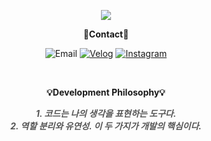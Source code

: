 <!-- 소개 -->

<p align="center">
  <img src="https://capsule-render.vercel.app/api?type=waving&color=ACBCFF&fontColor=0F1035&height=200&section=header&text=Welcome%20to%20DongHyuk's%20Github%21%F0%9F%91%8B&fontSize=40&animation=fadeIn"/>
</p>

<!-- 소통 수단: 이메일, Velog, 인스타그램 -->

<p align="center">📩<strong>Contact</strong>📩</p>

<p align="center">
  <img src="https://img.shields.io/badge/flffkd12@gmail.com-blue?style=flat&logo=gmail&logoColor=white" alt="Email"/>
  <a href="https://velog.io/@dreamtree/posts" target="_blank" rel="noopener noreferrer">
    <img src="https://img.shields.io/badge/Velog-black?style=flat&logo=velog" alt="Velog"/><!--
  --></a>
  <a href="https://www.instagram.com/_dh_803/" target="_blank" rel="noopener noreferrer">
    <img src="https://img.shields.io/badge/Instagram-pink?style=flat&logo=instagram" alt="Instagram"/>
  </a>
</p>

<br>

<!-- 개발 신념 -->

<p align="center"><strong>💡Development Philosophy💡</strong></p>

<p align="center" style="font-style: italic; color: #555;">
  <strong>
    1. 코드는 나의 생각을 표현하는 도구다.<br>
    2. 역할 분리와 유연성. 이 두 가지가 개발의 핵심이다.
  </strong>
</p>






